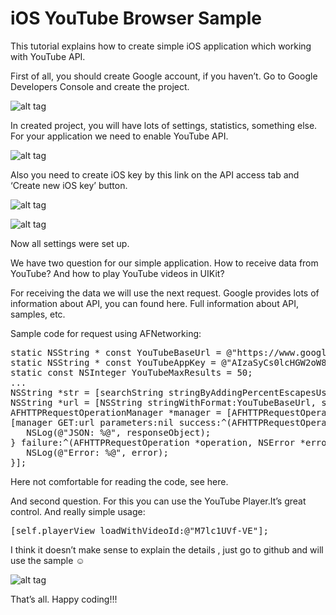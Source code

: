 # iOS YouTube Browser Sample

This tutorial explains how to create simple iOS application which working with YouTube API.

First of all, you should create Google account, if you haven’t. Go to Google Developers Console and create the project.

![alt tag](https://raw.github.com/maximbilan/ios_youtube_browser/master/img/img1.png)

In created project, you will have lots of settings, statistics, something else. For your application we need to enable YouTube API.

![alt tag](https://raw.github.com/maximbilan/ios_youtube_browser/master/img/img2.png)

Also you need to create iOS key by this link on the API access tab and ‘Create new iOS key’ button.

![alt tag](https://raw.github.com/maximbilan/ios_youtube_browser/master/img/img3.png)

![alt tag](https://raw.github.com/maximbilan/ios_youtube_browser/master/img/img4.png)

Now all settings were set up.

We have two question for our simple application. How to receive data from YouTube? And how to play YouTube videos in UIKit?

For receiving the data we will use the next request. Google provides lots of information about API, you can found here. Full information about API, samples, etc.

Sample code for request using AFNetworking:

<pre>
static NSString * const YouTubeBaseUrl = @"https://www.googleapis.com/youtube/v3/search?part=snippet&q=%@&type=video&videoCaption=closedCaption&key=%@&maxResults=%@";
static NSString * const YouTubeAppKey = @"AIzaSyCs0lcHGW2oW88FO8FeR8j_hXMc9oCG6p0";
static const NSInteger YouTubeMaxResults = 50;
...
NSString *str = [searchString stringByAddingPercentEscapesUsingEncoding:NSUTF8StringEncoding];
NSString *url = [NSString stringWithFormat:YouTubeBaseUrl, str, YouTubeAppKey, @(YouTubeMaxResults)];
AFHTTPRequestOperationManager *manager = [AFHTTPRequestOperationManager manager];
[manager GET:url parameters:nil success:^(AFHTTPRequestOperation *operation, id responseObject) {
   NSLog(@"JSON: %@", responseObject);
} failure:^(AFHTTPRequestOperation *operation, NSError *error) {
   NSLog(@"Error: %@", error);
}];
</pre>

Here not comfortable for reading the code, see here.

And second question. For this you can use the YouTube Player.It’s great control. And really simple usage:

<pre>
[self.playerView loadWithVideoId:@"M7lc1UVf-VE"];
</pre>

I think it doesn’t make sense to explain the details , just go to github and will use the sample ☺

![alt tag](https://raw.github.com/maximbilan/ios_youtube_browser/master/img/img5.png)

That’s all. Happy coding!!!
